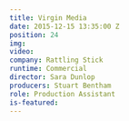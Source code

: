 ```yaml
---
title: Virgin Media
date: 2015-12-15 13:35:00 Z
position: 24
img: 
video: 
company: Rattling Stick
runtime: Commercial
director: Sara Dunlop
producers: Stuart Bentham
role: Production Assistant
is-featured: 
---
```


